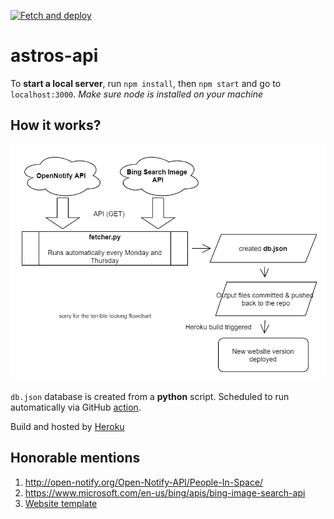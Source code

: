 [![Fetch and deploy](https://github.com/iqfareez/astros-api/actions/workflows/fetcher.yml/badge.svg)](https://github.com/iqfareez/astros-api/actions/workflows/fetcher.yml)

# astros-api

To **start a local server**, run `npm install`, then `npm start` and go to `localhost:3000`.
_Make sure node is installed on your machine_

## How it works?

![astros api process drawio](./images/flowchart.png)

`db.json` database is created from a **python** script. Scheduled to run automatically via GitHub [action](https://github.com/iqfareez/mpt-backup-api/actions/workflows/fetcher.yml).

Build and hosted by [Heroku](https://www.heroku.com/)

## Honorable mentions

1. http://open-notify.org/Open-Notify-API/People-In-Space/
2. https://www.microsoft.com/en-us/bing/apis/bing-image-search-api
3. [Website template](https://getbootstrap.com/docs/5.1/examples/starter-template)
